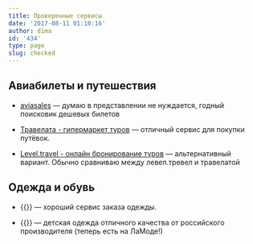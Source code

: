 ```yaml
---
title: Проверенные сервисы
date: '2017-08-11 01:10:16'
author: dima
id: '434'
type: page
slug: checked
---
```


  

  

  

  

Авиабилеты и путешествия
------------------------

  

  
*   [aviasales](https://www.aviasales.ru/?marker=18712) — думаю в представлении не нуждается, годный поисковик дешевых билетов
  
*   [Травелата - гипермаркет туров](https://c18.travelpayouts.com/click?shmarker=18712&promo_id=734&source_type=link&type=click) — отличный сервис для покупки путёвок.
  
*   [Level.travel - онлайн бронирование туров](https://c26.travelpayouts.com/click?shmarker=18712&promo_id=660&source_type=customlink&type=click&custom_url=https%3A%2F%2Flevel.travel%2F) — альтернативный вариант. Обычно сравниваю между левел.тревел и травелатой
  

  

  

Одежда и обувь
--------------
  
*   {{<admidad program="lamoda" id="/women-home/" title="Lamoda">}}	 — хороший сервис заказа одежды.
  
*   {{<admidad program="lamoda" id="/b/29362/brand-lucky-child" title="Lucky Child" >}} — детская одежда отличного качества от российского производителя (теперь есть на ЛаМоде!)